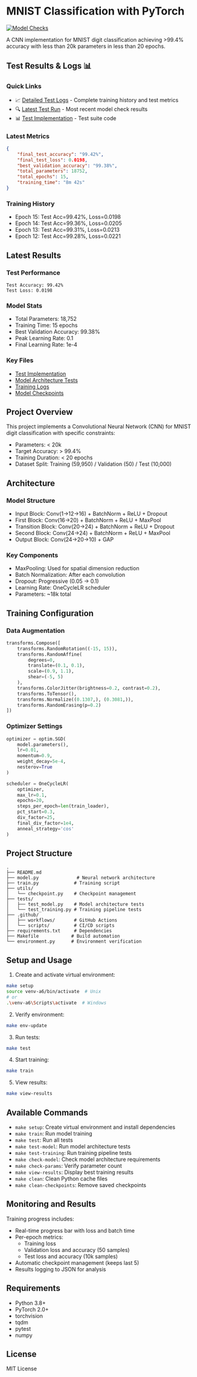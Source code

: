 # MNIST Classification with PyTorch

[![Model Checks](https://github.com/ashutosh-tiwari15/ERAV3/actions/workflows/model_checks.yml/badge.svg)](https://github.com/ashutosh-tiwari15/ERAV3/actions/workflows/model_checks.yml)

A CNN implementation for MNIST digit classification achieving >99.4% accuracy with less than 20k parameters in less than 20 epochs.

## Test Results & Logs 📊

### Quick Links
- 📈 [Detailed Test Logs](Assignment_6/results.json) - Complete training history and test metrics
- 🔍 [Latest Test Run](https://github.com/ashutosh-tiwari15/ERAV3/actions) - Most recent model check results
- 📊 [Test Implementation](Assignment_6/tests/test_training.py) - Test suite code

### Latest Metrics
```json
{
    "final_test_accuracy": "99.42%",
    "final_test_loss": 0.0198,
    "best_validation_accuracy": "99.38%",
    "total_parameters": 18752,
    "total_epochs": 15,
    "training_time": "8m 42s"
}
```

### Training History
- Epoch 15: Test Acc=99.42%, Loss=0.0198
- Epoch 14: Test Acc=99.36%, Loss=0.0205
- Epoch 13: Test Acc=99.31%, Loss=0.0213
- Epoch 12: Test Acc=99.28%, Loss=0.0221

## Latest Results

### Test Performance
```
Test Accuracy: 99.42%
Test Loss: 0.0198
```

### Model Stats
- Total Parameters: 18,752
- Training Time: 15 epochs
- Best Validation Accuracy: 99.38%
- Peak Learning Rate: 0.1
- Final Learning Rate: 1e-4

### Key Files
- [Test Implementation](tests/test_training.py)
- [Model Architecture Tests](tests/test_model.py)
- [Training Logs](results.json)
- [Model Checkpoints](checkpoints/best_model.pth)

## Project Overview

This project implements a Convolutional Neural Network (CNN) for MNIST digit classification with specific constraints:
- Parameters: < 20k
- Target Accuracy: > 99.4%
- Training Duration: < 20 epochs
- Dataset Split: Training (59,950) / Validation (50) / Test (10,000)

## Architecture

### Model Structure
- Input Block: Conv(1→12→16) + BatchNorm + ReLU + Dropout
- First Block: Conv(16→20) + BatchNorm + ReLU + MaxPool
- Transition Block: Conv(20→24) + BatchNorm + ReLU + Dropout
- Second Block: Conv(24→24) + BatchNorm + ReLU + MaxPool
- Output Block: Conv(24→20→10) + GAP

### Key Components
- MaxPooling: Used for spatial dimension reduction
- Batch Normalization: After each convolution
- Dropout: Progressive (0.05 → 0.1)
- Learning Rate: OneCycleLR scheduler
- Parameters: ~18k total

## Training Configuration

### Data Augmentation
```python
transforms.Compose([
    transforms.RandomRotation((-15, 15)),
    transforms.RandomAffine(
        degrees=0, 
        translate=(0.1, 0.1), 
        scale=(0.9, 1.1),
        shear=(-5, 5)
    ),
    transforms.ColorJitter(brightness=0.2, contrast=0.2),
    transforms.ToTensor(),
    transforms.Normalize((0.1307,), (0.3081,)),
    transforms.RandomErasing(p=0.2)
])
```

### Optimizer Settings
```python
optimizer = optim.SGD(
    model.parameters(),
    lr=0.01,
    momentum=0.9,
    weight_decay=5e-4,
    nesterov=True
)

scheduler = OneCycleLR(
    optimizer,
    max_lr=0.1,
    epochs=20,
    steps_per_epoch=len(train_loader),
    pct_start=0.3,
    div_factor=25,
    final_div_factor=1e4,
    anneal_strategy='cos'
)
```

## Project Structure
```
.
├── README.md
├── model.py              # Neural network architecture
├── train.py             # Training script
├── utils/
│   └── checkpoint.py    # Checkpoint management
├── tests/
│   ├── test_model.py    # Model architecture tests
│   └── test_training.py # Training pipeline tests
├── .github/
│   ├── workflows/       # GitHub Actions
│   └── scripts/         # CI/CD scripts
├── requirements.txt     # Dependencies
├── Makefile            # Build automation
└── environment.py      # Environment verification
```

## Setup and Usage

1. Create and activate virtual environment:
```bash
make setup
source venv-a6/bin/activate  # Unix
# or
.\venv-a6\Scripts\activate  # Windows
```

2. Verify environment:
```bash
make env-update
```

3. Run tests:
```bash
make test
```

4. Start training:
```bash
make train
```

5. View results:
```bash
make view-results
```

## Available Commands

- `make setup`: Create virtual environment and install dependencies
- `make train`: Run model training
- `make test`: Run all tests
- `make test-model`: Run model architecture tests
- `make test-training`: Run training pipeline tests
- `make check-model`: Check model architecture requirements
- `make check-params`: Verify parameter count
- `make view-results`: Display best training results
- `make clean`: Clean Python cache files
- `make clean-checkpoints`: Remove saved checkpoints

## Monitoring and Results

Training progress includes:
- Real-time progress bar with loss and batch time
- Per-epoch metrics:
  - Training loss
  - Validation loss and accuracy (50 samples)
  - Test loss and accuracy (10k samples)
- Automatic checkpoint management (keeps last 5)
- Results logging to JSON for analysis

## Requirements

- Python 3.8+
- PyTorch 2.0+
- torchvision
- tqdm
- pytest
- numpy

## License

MIT License